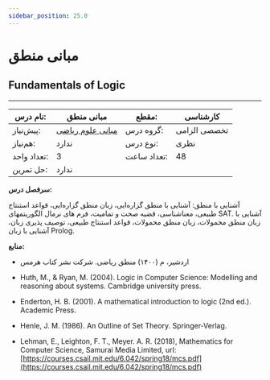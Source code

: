 ```yaml
---
sidebar_position: 25.0
---
```

# مبانی منطق
## Fundamentals of Logic
_______________________________________________________________________________
| نام درس:    | مبانی منطق                                                | مقطع:       | کارشناسی     |
| ----------- | --------------------------------------------------------- | ----------- | ------------ |
| پیش‌نیاز:   | [مبانی علوم ریاضی](../base/Foundations-of-Mathematics.md) | گروه درس:   | تخصصی الزامی |
| هم‌نیاز:    | ندارد                                                     | نوع درس:    | نظری         |
| تعداد واحد: | 3                                                         | تعداد ساعت: | 48           |
| حل تمرین:   |  ندارد                                                    |             |              |

**سرفصل درس:**

آشنایی با منطق: آشنایی با منطق گزاره‌ایی، زبان منطق گزاره‌ایی، قواعد استنتاج طبیعی، معناشناسی، قضیه صحت و تمامیت، فرم های نرمال الگوریتمهای SAT. آشنایی با زبان منطق محمولات، زبان منطق محمولات، قواعد استنتاج طبیعی، توصیف پذیری زبان، آشنایی با زبان Prolog.

**منابع:**


- اردشیر، م (۱۴۰۰) منطق ریاضی. شرکت نشر کتاب هرمس

- Huth, M., & Ryan, M. (2004). Logic in Computer Science: Modelling and reasoning about systems. Cambridge university press.

- Enderton, H. B. (2001). A mathematical introduction to logic (2nd ed.). Academic Press.

- Henle, J. M. (1986). An Outline of Set Theory. Springer-Verlag.

- Lehman, E., Leighton, F. T., Meyer.  A. R. (2018), Mathematics for Computer Science, Samurai Media Limited, url: [https://courses.csail.mit.edu/6.042/spring18/mcs.pdf](https://courses.csail.mit.edu/6.042/spring18/mcs.pdf)

